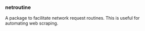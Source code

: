### netroutine
A package to facilitate network request routines. This is useful for automating web scraping.